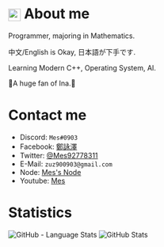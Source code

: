 # <img src="https://walfiegif.files.wordpress.com/2021/05/out-transparent-13.gif?w=745" style="vertical-align:middle" width="25px"> About me

Programmer, majoring in Mathematics.

中文/English is Okay, 日本語が下手です.

Learning Modern C++, Operating System, AI.

💜A huge fan of Ina.💜

# Contact me

+ Discord: `Mes#0903`
+ Facebook: [鄭詠澤](https://www.facebook.com/shiro.james0903)
+ Twitter: [@Mes92778311](https://twitter.com/Mes92778311)
+ E-Mail: `zuz900903@gmail.com`
+ Node: [Mes's Node](https://hackmd.io/@Mes/mes_note/https%3A%2F%2Fhackmd.io%2F%40Mes%2Fnote_preface)
+ Youtube: [Mes](https://www.youtube.com/channel/UCT3MbveOznWLlxNIdLUUOhg)

# Statistics

![GitHub - Language Stats](https://github-readme-stats.vercel.app/api/top-langs/?username=Mes0903&bg_color=90,FEFBF3,CEE5D0)
![GitHub Stats](https://github-readme-stats.vercel.app/api?username=Mes0903&count_private=true&show_icons=true&bg_color=90,FEFBF3,CEE5D0)
